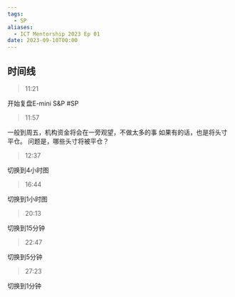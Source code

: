 ```yaml
---
tags:
  - SP
aliases:
  - ICT Mentorship 2023 Ep 01
date: 2023-09-10T00:00
---
```

## 时间线


> 11:21

开始复盘E-mini S&P  #SP 

> 11:57

一般到周五，机构资金将会在一旁观望，不做太多的事
如果有的话，也是将头寸平仓。
问题是，哪些头寸将被平仓？


> 12:37

切换到4小时图

> 16:44

切换到1小时图

> 20:13

切换到15分钟


> 22:47

切换到5分钟

> 27:23

切换到1分钟








